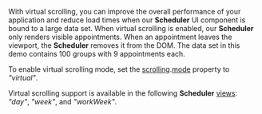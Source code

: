 With virtual scrolling, you can improve the overall performance of your application and reduce load times when our **Scheduler** UI component is bound to a large data set. When virtual scrolling is enabled, our **Scheduler** only renders visible appointments. When an appointment leaves the viewport, the **Scheduler** removes it from the DOM. The data set in this demo contains 100 groups with 9 appointments each.

To enable virtual scrolling mode, set the [scrolling](/Documentation/ApiReference/UI_Components/dxScheduler/Configuration/scrolling).[mode](/Documentation/ApiReference/UI_Components/dxScheduler/Configuration/scrolling/#mode) property to *"virtual"*.

Virtual scrolling support is available in the following **Scheduler** [views](/Documentation/ApiReference/UI_Components/dxScheduler/Configuration/views/): *"day"*, *"week"*, and *"workWeek"*.
